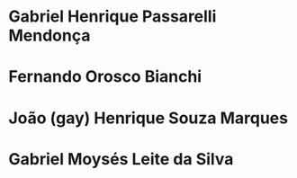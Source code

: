 # Gabriel Henrique Passarelli Mendonça 
# Fernando Orosco Bianchi
# João (gay) Henrique Souza Marques
# Gabriel Moysés Leite da Silva
